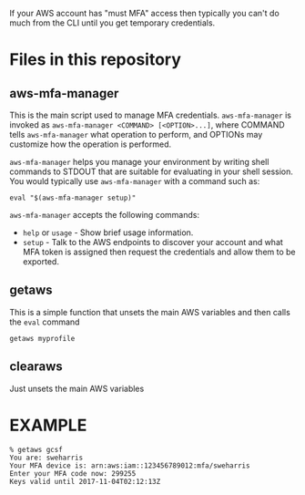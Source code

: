 If your AWS account has "must MFA" access then typically you can't do
much from the CLI until you get temporary credentials.

# Files in this repository

## aws-mfa-manager

This is the main script used to manage MFA credentials.  `aws-mfa-manager`
is invoked as `aws-mfa-manager <COMMAND> [<OPTION>...]`, where COMMAND
tells `aws-mfa-manager` what operation to perform, and OPTIONs may
customize how the operation is performed.

`aws-mfa-manager` helps you manage your environment by writing shell
commands to STDOUT that are suitable for evaluating in your shell session.
You would typically use `aws-mfa-manager` with a command such as:


    eval "$(aws-mfa-manager setup)"

`aws-mfa-manager` accepts the following commands:

* `help` or `usage` - Show brief usage information.
* `setup` - Talk to the AWS endpoints to discover your account and what
  MFA token is assigned then request the credentials and allow them to be
  exported.

## getaws

This is a simple function that unsets the main AWS variables
and then calls the `eval` command

    getaws myprofile

## clearaws

Just unsets the main AWS variables


# EXAMPLE

    % getaws gcsf
    You are: sweharris
    Your MFA device is: arn:aws:iam::123456789012:mfa/sweharris
    Enter your MFA code now: 299255
    Keys valid until 2017-11-04T02:12:13Z
